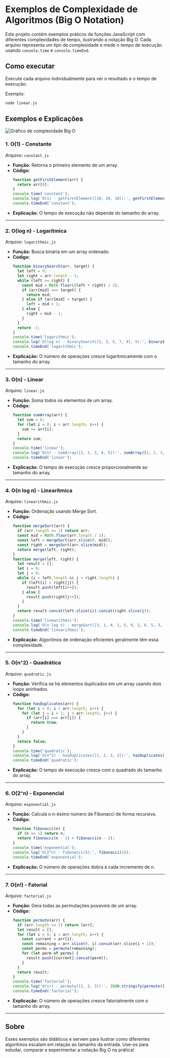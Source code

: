 # Exemplos de Complexidade de Algoritmos (Big O Notation)

Este projeto contém exemplos práticos de funções JavaScript com diferentes complexidades de tempo, ilustrando a notação Big O. Cada arquivo representa um tipo de complexidade e mede o tempo de execução usando `console.time` e `console.timeEnd`.

## Como executar

Execute cada arquivo individualmente para ver o resultado e o tempo de execução:

Exemplo:
```bash
node linear.js
```

## Exemplos e Explicações

![Gráfico de complexidade Big O](.github/images/big-o-notation.png)

### 1. O(1) - Constante
Arquivo: `constant.js`

- **Função:** Retorna o primeiro elemento de um array.
- **Código:**
  ```js
  function getFirstElement(arr) {
    return arr[0];
  }
  console.time('constant');
  console.log('O(1) - getFirstElement([10, 20, 30]):', getFirstElement([10, 20, 30]));
  console.timeEnd('constant');
  ```
- **Explicação:** O tempo de execução não depende do tamanho do array.

---

### 2. O(log n) - Logarítmica
Arquivo: `logarithmic.js`

- **Função:** Busca binária em um array ordenado.
- **Código:**
  ```js
  function binarySearch(arr, target) {
    let left = 0;
    let right = arr.length - 1;
    while (left <= right) {
      const mid = Math.floor((left + right) / 2);
      if (arr[mid] === target) {
        return mid;
      } else if (arr[mid] < target) {
        left = mid + 1;
      } else {
        right = mid - 1;
      }
    }
    return -1;
  }
  console.time('logarithmic');
  console.log('O(log n) - binarySearch([1, 3, 5, 7, 9], 5):', binarySearch([1, 3, 5, 7, 9], 5));
  console.timeEnd('logarithmic');
  ```
- **Explicação:** O número de operações cresce logaritmicamente com o tamanho do array.

---

### 3. O(n) - Linear
Arquivo: `linear.js`

- **Função:** Soma todos os elementos de um array.
- **Código:**
  ```js
  function sumArray(arr) {
    let sum = 0;
    for (let i = 0; i < arr.length; i++) {
      sum += arr[i];
    }
    return sum;
  }
  console.time('linear');
  console.log('O(n) - sumArray([1, 2, 3, 4, 5]):', sumArray([1, 2, 3, 4, 5]));
  console.timeEnd('linear');
  ```
- **Explicação:** O tempo de execução cresce proporcionalmente ao tamanho do array.

---

### 4. O(n log n) - Linearítmica
Arquivo: `linearithmic.js`

- **Função:** Ordenação usando Merge Sort.
- **Código:**
  ```js
  function mergeSort(arr) {
    if (arr.length <= 1) return arr;
    const mid = Math.floor(arr.length / 2);
    const left = mergeSort(arr.slice(0, mid));
    const right = mergeSort(arr.slice(mid));
    return merge(left, right);
  }
  function merge(left, right) {
    let result = [];
    let i = 0;
    let j = 0;
    while (i < left.length && j < right.length) {
      if (left[i] < right[j]) {
        result.push(left[i++]);
      } else {
        result.push(right[j++]);
      }
    }
    return result.concat(left.slice(i)).concat(right.slice(j));
  }
  console.time('linearithmic');
  console.log('O(n log n) - mergeSort([3, 1, 4, 1, 5, 9, 2, 6, 5, 3, 5]):', mergeSort([3, 1, 4, 1, 5, 9, 2, 6, 5, 3, 5]));
  console.timeEnd('linearithmic');
  ```
- **Explicação:** Algoritmos de ordenação eficientes geralmente têm essa complexidade.

---

### 5. O(n^2) - Quadrática
Arquivo: `quadratic.js`

- **Função:** Verifica se há elementos duplicados em um array usando dois loops aninhados.
- **Código:**
  ```js
  function hasDuplicates(arr) {
    for (let i = 0; i < arr.length; i++) {
      for (let j = i + 1; j < arr.length; j++) {
        if (arr[i] === arr[j]) {
          return true;
        }
      }
    }
    return false;
  }
  console.time('quadratic');
  console.log('O(n^2) - hasDuplicates([1, 2, 3, 2]):', hasDuplicates([1, 2, 3, 2]));
  console.timeEnd('quadratic');
  ```
- **Explicação:** O tempo de execução cresce com o quadrado do tamanho do array.

---

### 6. O(2^n) - Exponencial
Arquivo: `exponential.js`

- **Função:** Calcula o n-ésimo número de Fibonacci de forma recursiva.
- **Código:**
  ```js
  function fibonacci(n) {
    if (n <= 1) return n;
    return fibonacci(n - 1) + fibonacci(n - 2);
  }
  console.time('exponential');
  console.log('O(2^n) - fibonacci(5):', fibonacci(5));
  console.timeEnd('exponential');
  ```
- **Explicação:** O número de operações dobra a cada incremento de n.

---

### 7. O(n!) - Fatorial
Arquivo: `factorial.js`

- **Função:** Gera todas as permutações possíveis de um array.
- **Código:**
  ```js
  function permute(arr) {
    if (arr.length <= 1) return [arr];
    let result = [];
    for (let i = 0; i < arr.length; i++) {
      const current = arr[i];
      const remaining = arr.slice(0, i).concat(arr.slice(i + 1));
      const perms = permute(remaining);
      for (let perm of perms) {
        result.push([current].concat(perm));
      }
    }
    return result;
  }
  console.time('factorial');
  console.log('O(n!) - permute([1, 2, 3]):', JSON.stringify(permute([1, 2, 3])));
  console.timeEnd('factorial');
  ```
- **Explicação:** O número de operações cresce fatorialmente com o tamanho do array.

---

## Sobre

Esses exemplos são didáticos e servem para ilustrar como diferentes algoritmos escalam em relação ao tamanho da entrada. Use-os para estudar, comparar e experimentar a notação Big O na prática! 